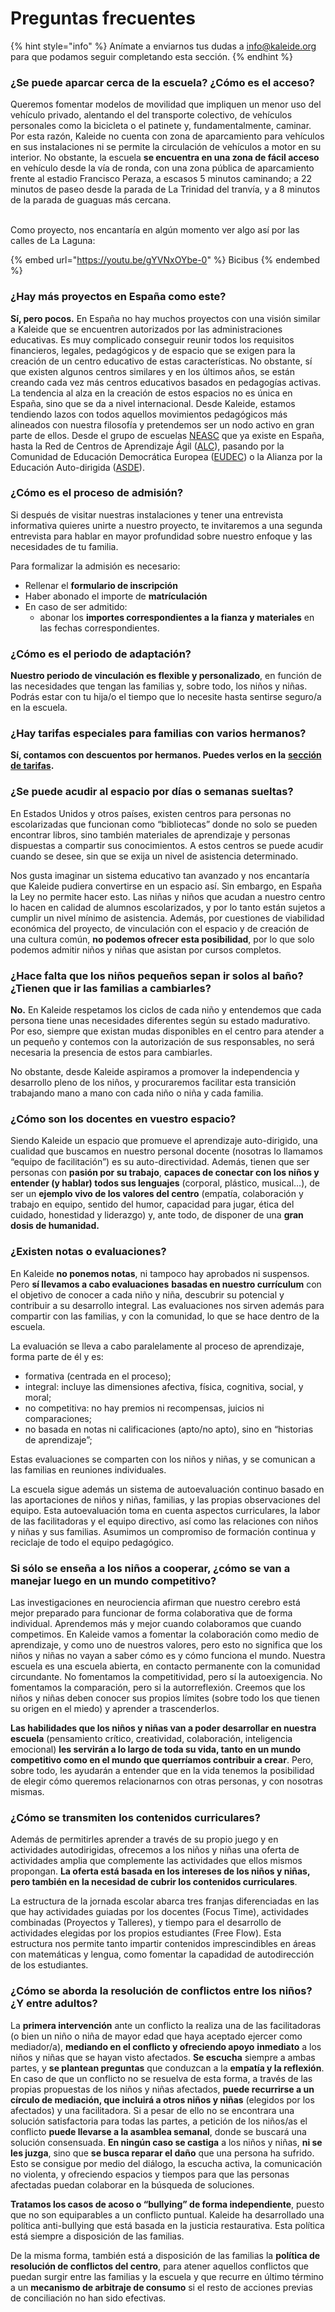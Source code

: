 # Preguntas frecuentes

{% hint style="info" %}
Anímate a enviarnos tus dudas a [info@kaleide.org ](mailto:kaleideschool@gmail.com)para que podamos seguir completando esta sección.
{% endhint %}

### ¿Se puede aparcar cerca de la escuela? ¿Cómo es el acceso?

Queremos fomentar modelos de movilidad que impliquen un menor uso del vehículo privado, alentando el del transporte colectivo, de vehículos personales como la bicicleta o el patinete y, fundamentalmente, caminar.  Por esta razón, Kaleide no cuenta con zona de aparcamiento para vehículos en sus instalaciones ni se permite la circulación de vehículos a motor en su interior. No obstante, la escuela **se encuentra en una zona de fácil acceso** en vehículo desde la vía de ronda, con una zona pública de aparcamiento frente al estadio Francisco Peraza, a escasos 5 minutos caminando; a 22 minutos de paseo desde la parada de La Trinidad del tranvía, y a 8 minutos de la parada de guaguas más cercana.

\
Como proyecto, nos encantaría en algún momento ver algo así por las calles de La Laguna:

{% embed url="https://youtu.be/gYVNxOYbe-0" %}
Bicibus
{% endembed %}

### ¿Hay más proyectos en España como este?

**Sí, pero pocos.** En España no hay muchos proyectos con una visión similar a Kaleide que se encuentren autorizados por las administraciones educativas. Es muy complicado conseguir reunir todos los requisitos financieros, legales, pedagógicos y de espacio que se exigen para la creación de un centro educativo de estas características. No obstante, sí que existen algunos centros similares y en los últimos años, se están creando cada vez más centros educativos basados en pedagogías activas. La tendencia al alza en la creación de estos espacios no es única en España, sino que se da a nivel internacional. Desde Kaleide, estamos tendiendo lazos con todos aquellos movimientos pedagógicos más alineados con nuestra filosofía y pretendemos ser un nodo activo en gran parte de ellos. Desde el grupo de escuelas [NEASC](https://www.neasc.org/) que ya existe en España, hasta la Red de Centros de Aprendizaje Ágil ([ALC](https://agilelearningcenters.org/centros-de-aprendizaje-agil-2/)), pasando por la Comunidad de Educación Democrática Europea ([EUDEC](https://eudec.org/)) o la Alianza por la Educación Auto-dirigida ([ASDE](https://www.self-directed.org/)).

### ¿Cómo es el proceso de admisión?

Si después de visitar nuestras instalaciones y tener una entrevista informativa quieres unirte a nuestro proyecto, te invitaremos a una segunda entrevista para hablar en mayor profundidad sobre nuestro enfoque y las necesidades de tu familia.

Para formalizar la admisión es necesario:&#x20;

* Rellenar el **formulario de inscripción**
* Haber abonado el importe de **matrículación**
* En caso de ser admitido:
  * abonar los **importes correspondientes a la fianza y materiales** en las fechas correspondientes.

### ¿Cómo es el periodo de adaptación?

**Nuestro periodo de vinculación es flexible y personalizado**, en función de las necesidades que tengan las familias y, sobre todo, los niños y niñas. Podrás estar con tu hija/o el tiempo que lo necesite hasta sentirse seguro/a en la escuela.

### ¿Hay tarifas especiales para familias con varios hermanos?

**Sí, contamos con descuentos por hermanos. Puedes verlos en la** [**sección de tarifas**](precios.md)**.**

### ¿Se puede acudir al espacio por días o semanas sueltas?

En Estados Unidos y otros países, existen centros para personas no escolarizadas que funcionan como “bibliotecas” donde no solo se pueden encontrar libros, sino también materiales de aprendizaje y personas dispuestas a compartir sus conocimientos. A estos centros se puede acudir cuando se desee, sin que se exija un nivel de asistencia determinado.&#x20;

Nos gusta imaginar un sistema educativo tan avanzado y nos encantaría que Kaleide pudiera convertirse en un espacio así. Sin embargo, en España la Ley no permite hacer esto. Las niñas y niños que acudan a nuestro centro lo hacen en calidad de alumnos escolarizados, y por lo tanto están sujetos a cumplir un nivel mínimo de asistencia. Además, por cuestiones de viabilidad económica del proyecto, de vinculación con el espacio y de creación de una cultura común, **no podemos ofrecer esta posibilidad**, por lo que solo podemos admitir niños y niñas que asistan por cursos completos.

### ¿Hace falta que los niños pequeños sepan ir solos al baño? ¿Tienen que ir las familias a cambiarles?

**No.** En Kaleide respetamos los ciclos de cada niño y entendemos que cada persona tiene unas necesidades diferentes según su estado madurativo. Por eso, siempre que existan mudas disponibles en el centro para atender a un pequeño y contemos con la autorización de sus responsables, no será necesaria la presencia de estos para cambiarles.

No obstante, desde Kaleide aspiramos a promover la independencia y desarrollo pleno de los niños, y procuraremos facilitar esta transición trabajando mano a mano con cada niño o niña y cada familia.&#x20;

### ¿Cómo son los docentes en vuestro espacio?

Siendo Kaleide un espacio que promueve el aprendizaje auto-dirigido, una cualidad que buscamos en nuestro personal docente (nosotras lo llamamos “equipo de facilitación”) es su auto-directividad. Además, tienen que ser personas con **pasión por su trabajo**, **capaces de conectar con los niños y entender (y hablar) todos sus lenguajes** (corporal, plástico, musical…), de ser un **ejemplo vivo de los valores del centro** (empatía, colaboración y trabajo en equipo, sentido del humor, capacidad para jugar, ética del cuidado, honestidad y liderazgo) y, ante todo, de disponer de una **gran dosis de humanidad.**

### ¿Existen notas o evaluaciones?

En Kaleide **no ponemos notas**, ni tampoco hay aprobados ni suspensos. Pero **sí llevamos a cabo evaluaciones** **basadas en nuestro currículum** con el objetivo de conocer a cada niño y niña, descubrir su potencial y contribuir a su desarrollo integral. Las evaluaciones nos sirven además para compartir con las familias, y con la comunidad, lo que se hace dentro de la escuela.

La evaluación se lleva a cabo paralelamente al proceso de aprendizaje, forma parte de él y es:

* formativa (centrada en el proceso);
* integral: incluye las dimensiones afectiva, física, cognitiva, social, y moral;
* no competitiva: no hay premios ni recompensas, juicios ni comparaciones;
* no basada en notas ni calificaciones (apto/no apto), sino en “historias de aprendizaje”;

Estas evaluaciones se comparten con los niños y niñas, y se comunican a las familias en reuniones individuales.

La escuela sigue además un sistema de autoevaluación continuo basado en las aportaciones de niños y niñas, familias, y las propias observaciones del equipo. Esta autoevaluación toma en cuenta aspectos curriculares, la labor de las facilitadoras y el equipo directivo, así como las relaciones con niños y niñas y sus familias. Asumimos un compromiso de formación continua y reciclaje de todo el equipo pedagógico.

### Si sólo se enseña a los niños a cooperar, ¿cómo se van a manejar luego en un mundo competitivo?

Las investigaciones en neurociencia afirman que nuestro cerebro está mejor preparado para funcionar de forma colaborativa que de forma individual. Aprendemos más y mejor cuando colaboramos que cuando competimos. En Kaleide vamos a fomentar la colaboración como medio de aprendizaje, y como uno de nuestros valores, pero esto no significa que los niños y niñas no vayan a saber cómo es y cómo funciona el mundo. Nuestra escuela es una escuela abierta, en contacto permanente con la comunidad circundante. No fomentamos la competitividad, pero sí la autoexigencia. No fomentamos la comparación, pero si la autorreflexión. Creemos que los niños y niñas deben conocer sus propios límites (sobre todo los que tienen su origen en el miedo) y aprender a trascenderlos.

**Las habilidades que los niños y niñas van a poder desarrollar en nuestra escuela** (pensamiento crítico, creatividad, colaboración, inteligencia emocional) **les servirán a lo largo de toda su vida, tanto en un mundo competitivo como en el mundo que querríamos contribuir a crear**. Pero, sobre todo, les ayudarán a entender que en la vida tenemos la posibilidad de elegir cómo queremos relacionarnos con otras personas, y con nosotras mismas.

### ¿Cómo se transmiten los contenidos curriculares?

Además de permitirles aprender a través de su propio juego y en actividades autodirigidas, ofrecemos a los niños y niñas una oferta de actividades amplia que complemente las actividades que ellos mismos propongan. **La oferta está basada en los intereses de los niños y niñas, pero también en la necesidad de cubrir los contenidos curriculares**.

La estructura de la jornada escolar abarca tres franjas diferenciadas en las que hay actividades guiadas por los docentes (Focus Time), actividades combinadas (Proyectos y Talleres), y tiempo para el desarrollo de actividades elegidas por los propios estudiantes (Free Flow). Esta estructura nos permite tanto impartir contenidos imprescindibles en áreas con matemáticas y lengua, como fomentar la capadidad de autodirección de los estudiantes.&#x20;

### ¿Cómo se aborda la resolución de conflictos entre los niños? ¿Y entre adultos?

La **primera intervención** ante un conflicto la realiza una de las facilitadoras (o bien un niño o niña de mayor edad que haya aceptado ejercer como mediador/a), **mediando en el conflicto y ofreciendo apoyo** **inmediato** a los niños y niñas que se hayan visto afectados. **Se escucha** siempre a ambas partes, y **se plantean preguntas** que conduzcan a la **empatía y la reflexión**. En caso de que un conflicto no se resuelva de esta forma, a través de las propias propuestas de los niños y niñas afectados, **puede recurrirse a un círculo de mediación, que incluirá a otros niños y niñas** (elegidos por los afectados) y una facilitadora. Si a pesar de ello no se encontrara una solución satisfactoria para todas las partes, a petición de los niños/as el conflicto **puede llevarse a la asamblea semanal**, donde se buscará una solución consensuada. **En ningún caso se castiga** a los niños y niñas, **ni se les juzga**, sino que **se busca reparar el daño** que una persona ha sufrido. Esto se consigue por medio del diálogo, la escucha activa, la comunicación no violenta, y ofreciendo espacios y tiempos para que las personas afectadas puedan colaborar en la búsqueda de soluciones.

**Tratamos los casos de acoso o “bullying” de forma independiente**, puesto que no son equiparables a un conflicto puntual. Kaleide ha desarrollado una política anti-bullying que está basada en la justicia restaurativa. Esta política está siempre a disposición de las familias.

De la misma forma, también está a disposición de las familias la **política de resolución de conflictos del centro**, para atener aquellos conflictos que puedan surgir entre las familias y la escuela y que recurre en último término a un **mecanismo de arbitraje de consumo** si el resto de acciones previas de conciliación no han sido efectivas.
